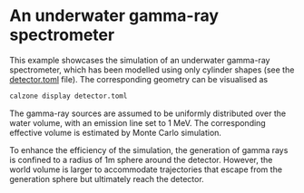 # An underwater gamma-ray spectrometer

This example showcases the simulation of an underwater gamma-ray spectrometer,
which has been modelled using only cylinder shapes (see the
[detector.toml](detector.toml) file). The corresponding geometry can be
visualised as

```bash
calzone display detector.toml
```

The gamma-ray sources are assumed to be uniformly distributed over the water
volume, with an emission line set to 1 MeV. The corresponding effective volume
is estimated by Monte Carlo simulation.

To enhance the efficiency of the simulation, the generation of gamma rays is
confined to a radius of 1m sphere around the detector. However, the world volume
is larger to accommodate trajectories that escape from the generation sphere but
ultimately reach the detector.
